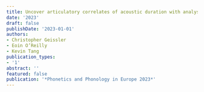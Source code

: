 ```yaml
---
title: Uncover articulatory correlates of acoustic duration with analysis-by-synthesis. The case of diphthongs
date: '2023'
draft: false
publishDate: '2023-01-01'
authors:
- Christopher Geissler
- Eoin O’Reilly
- Kevin Tang
publication_types:
- '1'
abstract: ''
featured: false
publication: '*Phonetics and Phonology in Europe 2023*'
---
```


